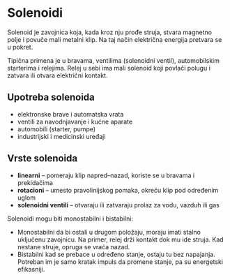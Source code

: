 # Solenoidi

Solenoid je zavojnica koja, kada kroz nju prođe struja, stvara magnetno polje i povuče mali metalni klip. Na taj način električna energija pretvara se u pokret.

Tipična primena je u bravama, ventilima (solenoidni ventil), automobilskim starterima i relejima. Relej u sebi ima mali solenoid koji povlači polugu i zatvara ili otvara električni kontakt.

## Upotreba solenoida

* elektronske brave i automatska vrata
* ventili za navodnjavanje i kućne aparate
* automobili (starter, pumpe)
* industrijski i medicinski uređaji

## Vrste solenoida

* **linearni** – pomeraju klip napred–nazad, koriste se u bravama i prekidačima
* **rotacioni** – umesto pravolinijskog pomaka, okreću klip pod određenim uglom
* **solenoidni ventili** – otvaraju ili zatvaraju prolaz za vodu, vazduh ili gas

Solenoidi mogu biti monostabilni i bistabilni:
- Monostabilni da bi ostali u drugom položaju, moraju imati stalno uključenu zavojnicu. Na primer, relej drži kontakt dok mu ide struja. Kad nestane struje, opruga se vraća nazad. 
- Bistabilni kad se prebace u određeno stanje, ostaju tu bez napajanja. Potreban im je samo kratak impuls da promene stanje, pa su energetski efikasniji.
